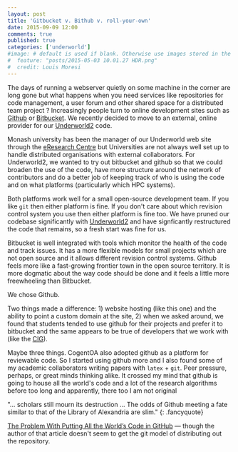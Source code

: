 ```yaml
---
layout: post
title: 'Gitbucket v. Bithub v. roll-your-own'
date: 2015-09-09 12:00
comments: true
published: true
categories: ['underworld']
#image: # default is used if blank. Otherwise use images stored in the _images/posts folder
#  feature: "posts/2015-05-03 10.01.27 HDR.png"
#  credit: Louis Moresi
---
```


The days of running a webserver quietly on some machine in the corner are long gone but what happens when you need services like repositories for code management, a user forum and other shared space for a distributed team project ? Increasingly people turn to online development sites such as [Github](http://www.github.com) or [Bitbucket](http://www.bitbucket.org). We recently decided to move to an external, online provider for our [Underworld2](/posts/underworld-2) code.

Monash university has been the manager of our Underworld web site through the [eResearch Centre](https://platforms.monash.edu/eresearch/) but Universities are not always well set up to handle distributed organisations with external collaborators. For Underworld2, we wanted to try out bitbucket and github so that we could broaden the use of the code, have more structure around the network of contributors and do a better job of keeping track of who is using the code and on what platforms (particularly which HPC systems).

Both platforms work well for a small open-source development team. If you like `git` then either platform is fine. If you don't care about which revision control system you use then either platform is fine too. We have pruned our codebase significantly with
[Underworld2](/posts/underworld-2) and have signficantly restructured the code that remains, so a fresh start was fine for us.

Bitbucket is well integrated with tools which monitor the health of the code and track issues. It has a more flexible models for small projects which are not open source and it allows different revision control systems. Github feels more like a fast-growing frontier town in the open source territory. It is more dogmatic about the way code should be done and it feels a little more freewheeling than Bitbucket.

We chose Github.

Two things made a difference: 1) website hosting (like this one) and the ability to point a custom domain at the site, 2) when we asked around, we found that students tended to use github for their projects and prefer it to bitbucket and the same appears to be true of developers that we work with (like the [CIG](www.geodynamics.org)).

Maybe three things. CogentOA also adopted github as a platform for reviewable code. So I started using github more and I also found some of my academic collaborators writing papers with `latex` + `git`. Peer pressure, perhaps, or great minds thinking alike. It crossed my mind that github is going to house all the world's code and a lot of the research algorithms before too long and apparently, there too I am not original

"... scholars still mourn its destruction ... The odds of Github meeting a fate similar to that of the Library of Alexandria are slim."
{: .fancyquote}

[The Problem With Putting All the World’s Code in GitHub](http://www.wired.com/2015/06/problem-putting-worlds-code-github) — though the author of that article doesn't seem to get the git model of distributing out the repository. 
